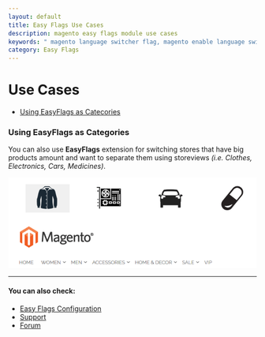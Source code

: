 ```yaml
---
layout: default
title: Easy Flags Use Cases
description: magento easy flags module use cases
keywords: " magento language switcher flag, magento enable language switcher, magento show language switcher, magento language selector "
category: Easy Flags
---
```


# Use Cases

- [Using EasyFlags as Catecories](#using-easyflags-as-categories)

### Using EasyFlags as Categories

You can also use **EasyFlags** extension for switching stores that have big products
amount and want to separate them using storeviews _(i.e. Clothes, Electronics, Cars, Medicines)_.

![Categories](/images/m1/extensions/easyflags/flags5.png)

___

#### You can also check:

*   [Easy Flags Configuration](../configuration/)
*   [Support](https://swissuplabs.com/contacts/)
*   [Forum](https://swissuplabs.com/magento-forum/)
